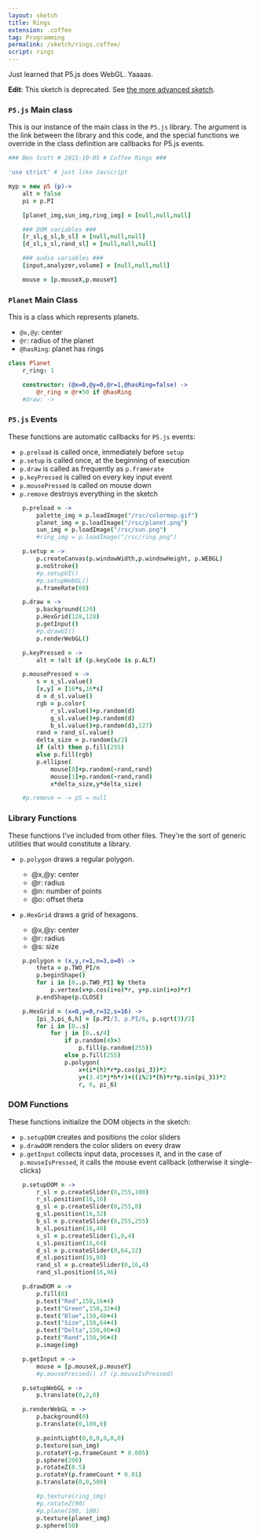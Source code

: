 ```yaml
---
layout: sketch
title: Rings
extension: .coffee
tag: Programming
permalink: /sketch/rings.coffee/
script: rings
---
```


Just learned that P5.js does WebGL. Yaaaas.

**Edit**: This sketch is deprecated. See [the more advanced sketch][].

[the more advanced sketch]: </sketch/smile_drive.coffee/>


### `P5.js` Main class ###

This is our instance of the main class in the `P5.js` library.
The argument is the link between the library and this code, and the special functions we override in the class definition are callbacks for P5.js events.


~~~coffee
### Ben Scott # 2015-10-05 # Coffee Rings ###

'use strict' # just like Javscript

myp = new p5 (p)->
    alt = false
    pi = p.PI

    [planet_img,sun_img,ring_img] = [null,null,null]

    ### DOM variables ###
    [r_sl,g_sl,b_sl] = [null,null,null]
    [d_sl,s_sl,rand_sl] = [null,null,null]

    ### audio variables ###
    [input,analyzer,volume] = [null,null,null]

    mouse = [p.mouseX,p.mouseY]
~~~

### `Planet` Main Class ###

This is a class which represents planets.

- `@x,@y`: center
- `@r`: radius of the planet
- `@hasRing`: planet has rings

~~~coffee
class Planet
    r_ring: 1

    constructor: (@x=0,@y=0,@r=1,@hasRing=false) ->
        @r_ring = @r+50 if @hasRing
    #draw: ->
~~~


### `P5.js` Events ###

These functions are automatic callbacks for `P5.js` events:

- `p.preload` is called once, immediately before `setup`
- `p.setup` is called once, at the beginning of execution
- `p.draw` is called as frequently as `p.framerate`
- `p.keyPressed` is called on every key input event
- `p.mousePressed` is called on mouse down
- `p.remove` destroys everything in the sketch

~~~coffee
    p.preload = ->
        palette_img = p.loadImage("/rsc/colormap.gif")
        planet_img = p.loadImage("/rsc/planet.png")
        sun_img = p.loadImage("/rsc/sun.png")
        #ring_img = p.loadImage("/rsc/ring.png")

    p.setup = ->
        p.createCanvas(p.windowWidth,p.windowHeight, p.WEBGL)
        p.noStroke()
        #p.setupUI()
        #p.setupWebGL()
        p.frameRate(60)

    p.draw = ->
        p.background(120)
        p.HexGrid(128,128)
        p.getInput()
        #p.drawUI()
        p.renderWebGL()

    p.keyPressed = ->
        alt = !alt if (p.keyCode is p.ALT)

    p.mousePressed = ->
        s = s_sl.value()
        [x,y] = [16*s,16*s]
        d = d_sl.value()
        rgb = p.color(
            r_sl.value()+p.random(d)
            g_sl.value()+p.random(d)
            b_sl.value()+p.random(d),127)
        rand = rand_sl.value()
        delta_size = p.random(s/2)
        if (alt) then p.fill(255)
        else p.fill(rgb)
        p.ellipse(
            mouse[0]+p.random(-rand,rand)
            mouse[1]+p.random(-rand,rand)
            x*delta_size,y*delta_size)

    #p.remove = -> p5 = null
~~~


### Library Functions ###

These functions I've included from other files.
They're the sort of generic utilities that would constitute a library.

- `p.polygon` draws a regular polygon.
  - @x,@y: center
  - @r: radius
  - @n: number of points
  - @o: offset theta

- `p.HexGrid` draws a grid of hexagons.
  - @x,@y: center
  - @r: radius
  - @s: size


~~~coffee
    p.polygon = (x,y,r=1,n=3,o=0) ->
        theta = p.TWO_PI/n
        p.beginShape()
        for i in [0..p.TWO_PI] by theta
            p.vertex(x+p.cos(i+o)*r, y+p.sin(i+o)*r)
        p.endShape(p.CLOSE)

    p.HexGrid = (x=0,y=0,r=32,s=16) ->
        [pi_3,pi_6,h] = [p.PI/3, p.PI/6, p.sqrt(3)/2]
        for i in [0..s]
            for j in [0..s/4]
                if p.random(4)>3
                    p.fill(p.random(255))
                else p.fill(255)
                p.polygon(
                    x+(i*(h)*r*p.cos(pi_3))*2
                    y+(3.45*j*h*r)+((i%2)*(h)*r*p.sin(pi_3))*2
                    r, 6, pi_6)
~~~


### DOM Functions ###

These functions initialize the DOM objects in the sketch:

- `p.setupDOM` creates and positions the color sliders
- `p.drawDOM` renders the color sliders on every draw
- `p.getInput` collects input data, processes it, and in
    the case of `p.mouseIsPressed`, it calls the mouse
    event callback (otherwise it single-clicks)


~~~coffee
    p.setupDOM = ->
        r_sl = p.createSlider(0,255,100)
        r_sl.position(16,16)
        g_sl = p.createSlider(0,255,0)
        g_sl.position(16,32)
        b_sl = p.createSlider(0,255,255)
        b_sl.position(16,48)
        s_sl = p.createSlider(1,8,4)
        s_sl.position(16,64)
        d_sl = p.createSlider(0,64,32)
        d_sl.position(16,80)
        rand_sl = p.createSlider(0,16,4)
        rand_sl.position(16,96)

    p.drawDOM = ->
        p.fill(0)
        p.text("Red",150,16+4)
        p.text("Green",150,32+4)
        p.text("Blue",150,48+4)
        p.text("Size",150,64+4)
        p.text("Delta",150,80+4)
        p.text("Rand",150,96+4)
        p.image(img)

    p.getInput = ->
        mouse = [p.mouseX,p.mouseY]
        #p.mousePressed() if (p.mouseIsPressed)

    p.setupWebGL = ->
        p.translate(0,2,0)

    p.renderWebGL = ->
        p.background(0)
        p.translate(0,100,0)

        p.pointLight(0,0,0,0,0,0)
        p.texture(sun_img)
        p.rotateY(-p.frameCount * 0.005)
        p.sphere(200)
        p.rotateZ(0.5)
        p.rotateY(p.frameCount * 0.01)
        p.translate(0,0,500)

        #p.texture(ring_img)
        #p.rotateZ(90)
        #p.plane(100, 100)
        p.texture(planet_img)
        p.sphere(50)
~~~
